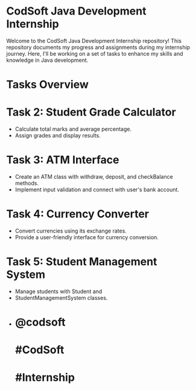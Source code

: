 # CodSoft Java Development Internship
Welcome to the CodSoft Java Development Internship repository! This repository documents my progress and assignments during my internship journey. Here, I'll be working on a set of tasks to enhance my skills and knowledge in Java development.

# Tasks Overview
# Task 2: Student Grade Calculator
- Calculate total marks and average percentage.
- Assign grades and display results.

# Task 3: ATM Interface
- Create an ATM class with withdraw, deposit, and checkBalance methods.
- Implement input validation and connect with user's bank account.

# Task 4: Currency Converter
- Convert currencies using its exchange rates.
- Provide a user-friendly interface for currency conversion.

# Task 5: Student Management System
- Manage students with Student and
- StudentManagementSystem classes.
- # @codsoft
  # #CodSoft
  # #Internship
